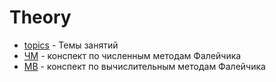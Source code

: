 # Theory

- [topics](https://temablag.github.io/BSU/numerical_methods/sem6/theory/topics.pdf) - Темы занятий
- [ЧМ](https://temablag.github.io/BSU/numerical_methods/sem6/theory/МВ%20конспект.pdf) - конспект по численным методам Фалейчика
- [МВ](https://temablag.github.io/BSU/numerical_methods/sem6/theory/ЧМ-Фалейчик.pdf) - конспект по вычислительным методам Фалейчика
